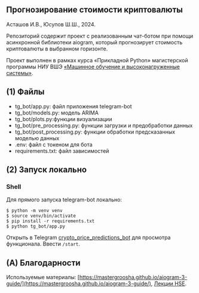 ##  Прогнозирование стоимости криптовалюты


Асташов И.В., Юсупов Ш.Ш., 2024.

Репозиторий содержит проект с реализованным чат-ботом при помощи асинхронной библиотеки aiogram, который прогнозирует стоимость криптовалюты в выбранном горизонте. 

Проект выполнен в рамках курса «Прикладной Python» магистерской программы НИУ ВШЭ 
[«Машинное обучение и высоконагруженные системы»](https://www.hse.ru/ma/mlds/).

## (1) Файлы

- tg_bot/app.py: файл приложения telegram-bot
- tg_bot/models.py: модель ARIMA 
- tg_bot/plots.py:функции визуализации
- tg_bot/pre_processing.py: функции загрузки и предобработки данных
- tg_bot/post_processing.py: функции обработки предсказанных моделью данных
- .env: файл с токеном для бота
- requirements.txt: файл зависимостей

## (2) Запуск локально

### Shell

Для прямого запуска telegram-bot локально:

```
$ python -m venv venv
$ source venv/bin/activate
$ pip install -r requirements.txt
$ python tg_bot/app.py
```
Открыть в Telegram [crypto_price_predictions_bot](https://t.me/crypto_price_predictions_bot) для просмотра функционала. Ввести `/start`.

## (A) Благодарности

Используемые материалы: [https://mastergroosha.github.io/aiogram-3-guide/](https://mastergroosha.github.io/aiogram-3-guide/),
[Лекции HSE](https://www.youtube.com/watch?v=m_M8T7xr9MU&list=PLmA-1xX7IuzADGz3hSgPPm6ib11Z0HSML&index=7).

